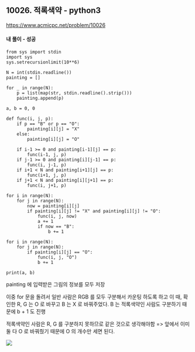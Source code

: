 ## 10026. 적록색약 - python3
https://www.acmicpc.net/problem/10026

#### 내 풀이 - 성공
```
from sys import stdin
import sys
sys.setrecursionlimit(10**6)

N = int(stdin.readline())
painting = []

for _ in range(N):
    p = list(map(str, stdin.readline().strip()))
    painting.append(p)

a, b = 0, 0

def func(i, j, p):
    if p == "B" or p == "O":
        painting[i][j] = "X"
    else:
        painting[i][j] = "O"
    
    if i-1 >= 0 and painting[i-1][j] == p:
        func(i-1, j, p)
    if j-1 >= 0 and painting[i][j-1] == p:
        func(i, j-1, p)
    if i+1 < N and painting[i+1][j] == p:
        func(i+1, j, p)
    if j+1 < N and painting[i][j+1] == p:
        func(i, j+1, p)

for i in range(N):
    for j in range(N):
        now = painting[i][j]
        if painting[i][j] != "X" and painting[i][j] != "O":
            func(i, j, now)
            a += 1
            if now == "B":
                b += 1

for i in range(N):
    for j in range(N):
        if painting[i][j] == "O":
            func(i, j, "O")
            b += 1

print(a, b)
```
painting 에 입력받은 그림의 정보를 모두 저장

이중 for 문을 돌려서 일반 사람은 RGB 를 모두 구분해서 카운팅 하도록 하고
이 때, 확인한 R, G 는 O 로 바꾸고 B 는 X 로 바꿔주었다.
B 는 적록색약인 사람도 구분하기 때문에 b + 1 도 진행

적록색약인 사람은 R, G 를 구분하지 못하므로 같은 것으로 생각해야함
=> 앞에서 이미 둘 다 O 로 바꿔줬기 때문에 O 의 개수만 세면 된다.

![](https://images.velog.io/images/jsh5408/post/d21678a5-f369-4f02-a6ae-f8b747d3e63b/image.png)